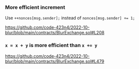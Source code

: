 ### More efficient increment

Use `++nonces[msg.sender];` instead of `nonces[msg.sender] += 1;`

https://github.com/code-423n4/2022-10-blur/blob/main/contracts/BlurExchange.sol#L208

### `x = x + y` is more efficient than `x += y`

https://github.com/code-423n4/2022-10-blur/blob/main/contracts/BlurExchange.sol#L479